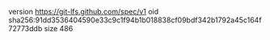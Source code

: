 version https://git-lfs.github.com/spec/v1
oid sha256:91dd3536404590e33c9c1f94b1b018838cf09bdf342b1792a45c164f72773ddb
size 486
